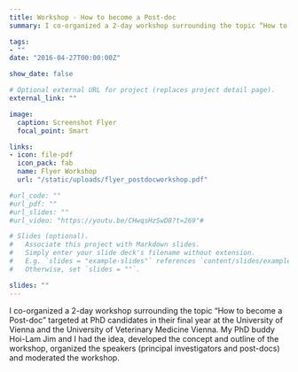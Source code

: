 ```yaml
---
title: Workshop - How to become a Post-doc
summary: I co-organized a 2-day workshop surrounding the topic “How to become a Post-doc” targeted at PhD candidates in their final year at the University of Vienna and the University of Veterinary Medicine Vienna. My PhD buddy Hoi-Lam Jim and I had the idea, developed the concept and outline of the workshop, organized the speakers (principal investigators and post-docs) and moderated the workshop. 

tags:
- ""
date: "2016-04-27T00:00:00Z"

show_date: false

# Optional external URL for project (replaces project detail page).
external_link: ""

image:
  caption: Screenshot Flyer
  focal_point: Smart

links:
- icon: file-pdf
  icon_pack: fab
  name: Flyer Workshop
  url: "/static/uploads/flyer_postdocworkshop.pdf"

#url_code: ""
#url_pdf: ""
#url_slides: ""
#url_video: "https://youtu.be/CHwqsHzSwD8?t=269"#

# Slides (optional).
#   Associate this project with Markdown slides.
#   Simply enter your slide deck's filename without extension.
#   E.g. `slides = "example-slides"` references `content/slides/example-slides.md`.
#   Otherwise, set `slides = ""`.

slides: ""
---
```

I co-organized a 2-day workshop surrounding the topic “How to become a Post-doc” targeted at PhD candidates in their final year at the University of Vienna and the University of Veterinary Medicine Vienna. My PhD buddy Hoi-Lam Jim and I had the idea, developed the concept and outline of the workshop, organized the speakers (principal investigators and post-docs) and moderated the workshop. 
